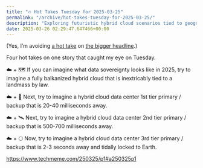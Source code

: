 ```yaml
---
title: "🔥 Hot Takes Tuesday for 2025-03-25"
permalink: "/archive/hot-takes-tuesday-for-2025-03-25/"
description: "Exploring futuristic hybrid cloud scenarios tied to geographical data sovereignty."
date: 2025-03-26 02:29:47.647466+00:00
---
```


<p>(Yes, I’m avoiding <a target="_blank" rel="noopener noreferrer nofollow" href="https://www.flickr.com/photos/doctabu/3657942692">a hot take</a> on <a target="_blank" rel="noopener noreferrer nofollow" href="https://www.techmeme.com/250324/p30#a250324p30">the bigger headline</a>.)</p><p>Four hot takes on one story that caught my eye on Tuesday.</p><p>☁️ + 🗺️ If you can imagine what data sovereignty looks like in 2025, try to imagine a fully balkanized hybrid cloud that is inextricably tied to a landmass by law.</p><p>☁️ + 📡 Next, try to imagine a hybrid cloud data center 1st tier primary / backup that is 20-40 milliseconds away.</p><p>☁️ + 🛰️ Next, try to imagine a hybrid cloud data center 2nd tier primary / backup that is 500-700 milliseconds away.</p><p>☁️ + 🌕 Now, try to imagine a hybrid cloud data center 3rd tier primary / backup that is 2-3 seconds away and tidally locked to Earth.</p><p><a target="_blank" rel="noopener noreferrer nofollow" href="https://www.techmeme.com/250325/p1#a250325p1">https://www.techmeme.com/250325/p1#a250325p1</a></p>